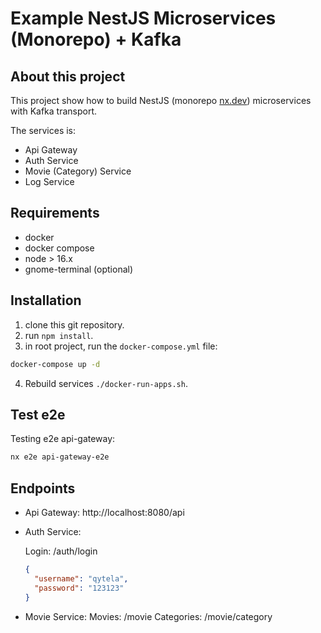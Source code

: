 # Example NestJS Microservices (Monorepo) + Kafka

## About this project

This project show how to build NestJS (monorepo [nx.dev](https://nx.dev/)) microservices with Kafka transport.

The services is:

- Api Gateway
- Auth Service
- Movie (Category) Service
- Log Service

## Requirements

- docker
- docker compose
- node > 16.x
- gnome-terminal (optional)

## Installation

1. clone this git repository.
2. run `npm install`.
3. in root project, run the `docker-compose.yml` file:

```sh
docker-compose up -d
```

4. Rebuild services `./docker-run-apps.sh`.

## Test e2e

Testing e2e api-gateway:

```sh
nx e2e api-gateway-e2e
```

## Endpoints

- Api Gateway: http://localhost:8080/api
- Auth Service:

  Login: /auth/login

  ```json
  {
    "username": "qytela",
    "password": "123123"
  }
  ```

- Movie Service:
  Movies: /movie
  Categories: /movie/category
